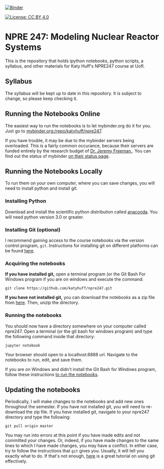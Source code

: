 
[![Binder](http://mybinder.org/badge.svg)](http://mybinder.org:/repo/katyhuff/npre247)

[![License: CC BY 4.0](https://licensebuttons.net/l/by/4.0/80x15.png)](http://creativecommons.org/licenses/by/4.0/)

# NPRE 247: Modeling Nuclear Reactor Systems

This is the repository that holds ipython notebooks, python scripts, a 
syllabus, and other materials for Katy Huff's NPRE247 course at UofI. 

## Syllabus

The syllabus will be kept up to date in this repository. It is subject to 
change, so please keep checking it.

## Running the Notebooks Online

The easiest way to run the notebooks is to let mybinder.org do it for you. Just 
go to 
[mybinder.org:/repo/katyhuff/npre247](http://mybinder.org:/repo/katyhuff/npre247). 

If you have trouble, it may be due to the mybinder servers being overloaded. 
This is a fairly common occurance, because their servers are funded entirely by 
the research budget of [Dr. Jeremy Freeman.](http://thefreemanlab.com/).
You can find out the status of mybinder [on their status 
page](http://mybinder.org/status).

## Running the Notebooks Locally

To run them on your own computer, where you can save changes, you will need to
install python and install git.

### Installing Python
 
Download and install the scientific python distribution called
[anaconda](https://www.continuum.io/downloads). You will need python version
3.0 or greater. 

### Installing Git (optional)

I recommend gaining access to the course notebooks via the version control
program, `git`. Instructions for installing git on different platforms can be
found [here](https://git-scm.com/book/en/v2/Getting-Started-Installing-Git).

### Acquiring the notebooks

**If you have installed git,** open a terminal program (or the Git Bash For Windows
program if you are on windows and execute the command:

```
git clone https://github.com/katyhuff/npre247.git
```

**If you have not installed git,** you can download the notebooks as a zip file
from [here](https://github.com/katyhuff/npre247/archive/master.zip). Then,
unzip the directory. 


### Running the notebooks 


You should now have a directory somewhere on your computer called npre247. Open
a terminal (or the git bash for windows program) and type the following command inside that directory:

```
jupyter notebook
```

Your browser should open to a localhost:8888 url. Navigate to the notebooks to
run, edit, and save them.

If you are on Windows and didn't install the Git Bash for Windows program,
follow these instructions [to run the
notebooks](http://jupyter-notebook-beginner-guide.readthedocs.io/en/latest/execute.html).


## Updating the notebooks

Periodically, I will make changes to the notebooks and add new ones throughout
the semester. If you have not installed git, you will need to re-download the
zip file. If you *have* installed git, navigate to your npre247 directory and
type the following:

```
git pull origin master
```

You may run into errors at this point if you have made edits and not committed
your changes.  Or, indeed, if you have made changes to the same lines to which
I have made changes, you may have a conflict. In either case, try to follow the
instructions that `git` gives you. Usually, it will tell you exactly what to
do.  If that's not enough, [here](http://swcarpentry.github.io/git-novice/) is
a great tutorial on using git effectively.
